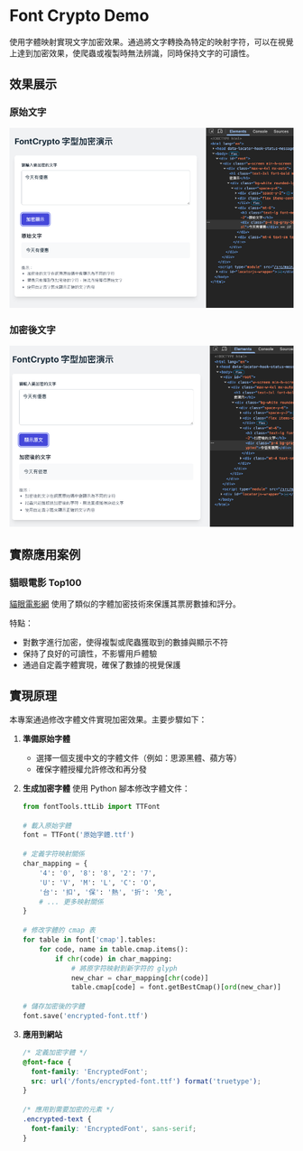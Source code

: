 # Font Crypto Demo

使用字體映射實現文字加密效果。通過將文字轉換為特定的映射字符，可以在視覺上達到加密效果，使爬蟲或複製時無法辨識，同時保持文字的可讀性。

## 效果展示

### 原始文字
![原始文字](/public/origin.png)

### 加密後文字
![加密後文字](/public/crypto.png)

## 實際應用案例

### 貓眼電影 Top100
[貓眼電影網](https://www.maoyan.com/board/1) 使用了類似的字體加密技術來保護其票房數據和評分。

特點：
- 對數字進行加密，使得複製或爬蟲獲取到的數據與顯示不符
- 保持了良好的可讀性，不影響用戶體驗
- 通過自定義字體實現，確保了數據的視覺保護

## 實現原理

本專案通過修改字體文件實現加密效果。主要步驟如下：

1. **準備原始字體**
   - 選擇一個支援中文的字體文件（例如：思源黑體、蘋方等）
   - 確保字體授權允許修改和再分發

2. **生成加密字體**
   使用 Python 腳本修改字體文件：
   ```python
   from fontTools.ttLib import TTFont

   # 載入原始字體
   font = TTFont('原始字體.ttf')
   
   # 定義字符映射關係
   char_mapping = {
       '4': '0', '8': '8', '2': '7',
       'U': 'V', 'M': 'L', 'C': 'O',
       '台': '扣', '保': '熱', '折': '免',
       # ... 更多映射關係
   }
   
   # 修改字體的 cmap 表
   for table in font['cmap'].tables:
       for code, name in table.cmap.items():
           if chr(code) in char_mapping:
               # 將原字符映射到新字符的 glyph
               new_char = char_mapping[chr(code)]
               table.cmap[code] = font.getBestCmap()[ord(new_char)]
   
   # 儲存加密後的字體
   font.save('encrypted-font.ttf')
   ```

3. **應用到網站**
   ```css
   /* 定義加密字體 */
   @font-face {
     font-family: 'EncryptedFont';
     src: url('/fonts/encrypted-font.ttf') format('truetype');
   }
   
   /* 應用到需要加密的元素 */
   .encrypted-text {
     font-family: 'EncryptedFont', sans-serif;
   }
   ```